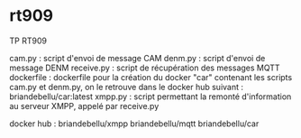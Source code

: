 # rt909
TP RT909

cam.py : script d'envoi de message CAM
denm.py : script d'envoi de message DENM
receive.py : script de récupération des messages MQTT
dockerfile : dockerfile pour la création du docker "car" contenant les scripts cam.py et denm.py, on le retrouve dans le docker hub suivant : briandebellu/car:latest
xmpp.py : script permettant la remonté d'information au serveur XMPP, appelé par receive.py

docker hub :
briandebellu/xmpp
briandebellu/mqtt
briandebellu/car
